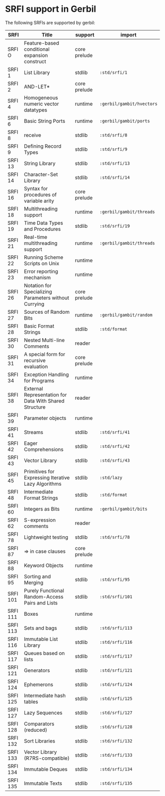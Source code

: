 # SRFI support in Gerbil

The following SRFIs are supported by gerbil:

| SRFI     | Title                                                  | support      | import                    |
|----------|--------------------------------------------------------|--------------|---------------------------|
| SRFI  O  | Feature-based conditional expansion construct          | core prelude |                           |
| SRFI  1  | List Library                                           | stdlib       | `:std/srfi/1`             |
| SRFI  2  | AND-LET*                                               | core prelude |                           |
| SRFI  4  | Homogeneous numeric vector datatypes                   | runtime      | `:gerbil/gambit/hvectors` |
| SRFI  6  | Basic String Ports                                     | runtime      | `:gerbil/gambit/ports`    |
| SRFI  8  | receive                                                | stdlib       | `:std/srfi/8`             |
| SRFI  9  | Defining Record Types                                  | stdlib       | `:std/srfi/9`             |
| SRFI 13  | String Library                                         | stdlib       | `:std/srfi/13`            |
| SRFI 14  | Character-Set Library                                  | stdlib       | `:std/srfi/14`            |
| SRFI 16  | Syntax for procedures of variable arity                | core prelude |                           |
| SRFI 18  | Multithreading support                                 | runtime      | `:gerbil/gambit/threads`  |
| SRFI 19  | Time Data Types and Procedures                         | stdlib       | `:std/srfi/19`            |
| SRFI 21  | Real-time multithreading support                       | runtime      | `:gerbil/gambit/threads`  |
| SRFI 22  | Running Scheme Scripts on Unix                         | runtime      |                           |
| SRFI 23  | Error reporting mechanism                              | runtime      |                           |
| SRFI 26  | Notation for Specializing Parameters without Currying  | core prelude |                           |
| SRFI 27  | Sources of Random Bits                                 | runtime      | `:gerbil/gambit/random`   |
| SRFI 28  | Basic Format Strings                                   | stdlib       | `:std/format`             |
| SRFI 30  | Nested Multi-line Comments                             | reader       |                           |
| SRFI 31  | A special form for recursive evaluation                | core prelude |                           |
| SRFI 34  | Exception Handling for Programs                        | runtime      |                           |
| SRFI 38  | External Representation for Data With Shared Structure | reader       |                           |
| SRFI 39  | Parameter objects                                      | runtime      |                           |
| SRFI 41  | Streams                                                | stdlib       | `:std/srfi/41`            |
| SRFI 42  | Eager Comprehensions                                   | stdlib       | `:std/srfi/42`            |
| SRFI 43  | Vector Library                                         | stdlib       | `:std/srfi/43`            |
| SRFI 45  | Primitives for Expressing Iterative Lazy Algorithms    | stdlib       | `:std/lazy`               |
| SRFI 48  | Intermediate Format Strings                            | stdlib       | `:std/format`             |
| SRFI 60  | Integers as Bits                                       | runtime      | `:gerbil/gambit/bits`     |
| SRFI 62  | S-expression comments                                  | reader       |                           |
| SRFI 78  | Lightweight testing                                    | stdlib       | `:std/srfi/78`            |
| SRFI 87  | => in case clauses                                     | core prelude |                           |
| SRFI 88  | Keyword Objects                                        | runtime      |                           |
| SRFI 95  | Sorting and Merging                                    | stdlib       | `:std/srfi/95`            |
| SRFI 101 | Purely Functional Random-Access Pairs and Lists        | stdlib       | `:std/srfi/101`           |
| SRFI 111 | Boxes                                                  | runtime      |                           |
| SRFI 113 | Sets and bags                                          | stdlib       | `:std/srfi/113`           |
| SRFI 116 | Immutable List Library                                 | stdlib       | `:std/srfi/116`           |
| SRFI 117 | Queues based on lists                                  | stdlib       | `:std/srfi/117`           |
| SRFI 121 | Generators                                             | stdlib       | `:std/srfi/121`           |
| SRFI 124 | Ephemerons                                             | stdlib       | `:std/srfi/124`           |
| SRFI 125 | Intermediate hash tables                               | stdlib       | `:std/srfi/125`           |
| SRFI 127 | Lazy Sequences                                         | stdlib       | `:std/srfi/127`           |
| SRFI 128 | Comparators (reduced)                                  | stdlib       | `:std/srfi/128`           |
| SRFI 132 | Sort Libraries                                         | stdlib       | `:std/srfi/132`           |
| SRFI 133 | Vector Library (R7RS-compatible)                       | stdlib       | `:std/srfi/133`           |
| SRFI 134 | Immutable Deques                                       | stdlib       | `:std/srfi/134`           |
| SRFI 135 | Immutable Texts                                        | stdlib       | `:std/srfi/135`           |
